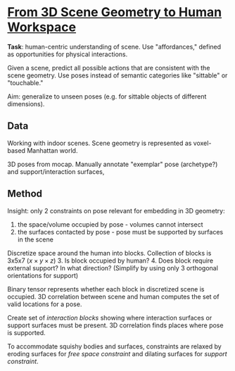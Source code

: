 # [From 3D Scene Geometry to Human Workspace](http://www.cs.cmu.edu/~abhinavg/affordances/)

**Task**: human-centric understanding of scene. Use "affordances," defined as opportunities for physical interactions.

Given a scene, predict all possible actions that are consistent with the scene geometry. Use poses instead of semantic categories like "sittable" or "touchable."

Aim: generalize to unseen poses (e.g. for sittable objects of different dimensions).

## Data
Working with indoor scenes. Scene geometry is represented as voxel-based Manhattan world.

3D poses from mocap. Manually annotate "exemplar" pose (archetype?) and support/interaction surfaces,

## Method
Insight: only 2 constraints on pose relevant for embedding in 3D geometry:
1. the space/volume occupied by pose - volumes cannot intersect
2. the surfaces contacted by pose - pose must be supported by surfaces in the scene

Discretize space around the human into blocks. Collection of blocks is 3x5x7 ($x\times y\times z$)
3. Is block occupied by human?
4. Does block require external support? In what direction? (Simplify by using only 3 orthogonal orientations for support)

Binary tensor represents whether each block in discretized scene is occupied. 3D correlation between scene and human computes the set of valid locations for a pose.

Create set of *interaction blocks* showing where interaction surfaces or support surfaces must be present. 3D correlation finds places where pose is supported.

To accommodate squishy bodies and surfaces, constraints are relaxed by eroding surfaces for *free space constraint* and dilating surfaces for *support constraint*.

##
<!--stackedit_data:
eyJoaXN0b3J5IjpbMTk0MDA3MjU4OCwyMTQ3MzU2ODE2LC0xNz
U0NDI3NDExXX0=
-->